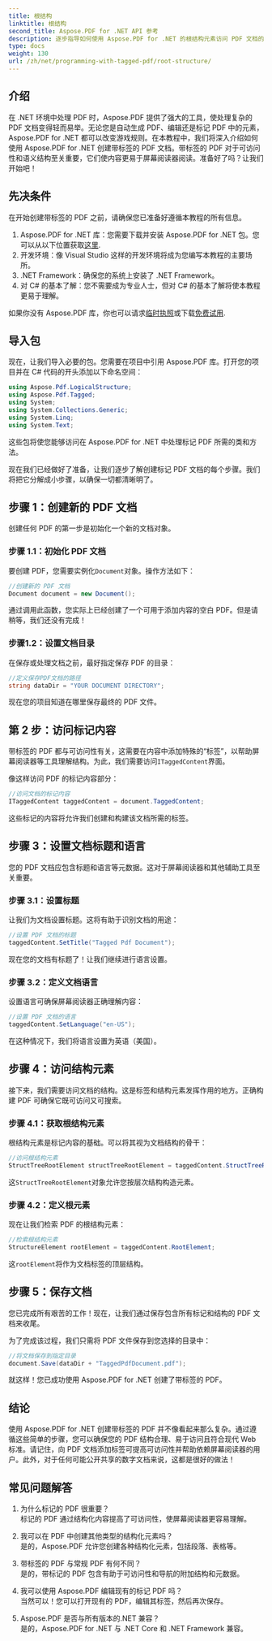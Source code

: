 ```yaml
---
title: 根结构
linktitle: 根结构
second_title: Aspose.PDF for .NET API 参考
description: 逐步指导如何使用 Aspose.PDF for .NET 的根结构元素访问 PDF 文档的根和 StructTreeRoot 对象。
type: docs
weight: 130
url: /zh/net/programming-with-tagged-pdf/root-structure/
---
```

## 介绍

在 .NET 环境中处理 PDF 时，Aspose.PDF 提供了强大的工具，使处理复杂的 PDF 文档变得轻而易举。无论您是自动生成 PDF、编辑还是标记 PDF 中的元素，Aspose.PDF for .NET 都可以改变游戏规则。在本教程中，我们将深入介绍如何使用 Aspose.PDF for .NET 创建带标签的 PDF 文档。带标签的 PDF 对于可访问性和语义结构至关重要，它们使内容更易于屏幕阅读器阅读。准备好了吗？让我们开始吧！

## 先决条件

在开始创建带标签的 PDF 之前，请确保您已准备好遵循本教程的所有信息。

1.  Aspose.PDF for .NET 库：您需要下载并安装 Aspose.PDF for .NET 包。您可以从以下位置获取[这里](https://releases.aspose.com/pdf/net/).
2. 开发环境：像 Visual Studio 这样的开发环境将成为您编写本教程的主要场所。
3. .NET Framework：确保您的系统上安装了 .NET Framework。
4. 对 C# 的基本了解：您不需要成为专业人士，但对 C# 的基本了解将使本教程更易于理解。

如果你没有 Aspose.PDF 库，你也可以请求[临时执照](https://purchase.aspose.com/temporary-license/)或下载[免费试用](https://releases.aspose.com/).

## 导入包

现在，让我们导入必要的包。您需要在项目中引用 Aspose.PDF 库。打开您的项目并在 C# 代码的开头添加以下命名空间：

```csharp
using Aspose.Pdf.LogicalStructure;
using Aspose.Pdf.Tagged;
using System;
using System.Collections.Generic;
using System.Linq;
using System.Text;
```

这些包将使您能够访问在 Aspose.PDF for .NET 中处理标记 PDF 所需的类和方法。

现在我们已经做好了准备，让我们逐步了解创建标记 PDF 文档的每个步骤。我们将把它分解成小步骤，以确保一切都清晰明了。

## 步骤 1：创建新的 PDF 文档

创建任何 PDF 的第一步是初始化一个新的文档对象。

### 步骤 1.1：初始化 PDF 文档
要创建 PDF，您需要实例化`Document`对象。操作方法如下：

```csharp
//创建新的 PDF 文档
Document document = new Document();
```

通过调用此函数，您实际上已经创建了一个可用于添加内容的空白 PDF。但是请稍等，我们还没有完成！

### 步骤1.2：设置文档目录
在保存或处理文档之前，最好指定保存 PDF 的目录：

```csharp
//定义保存PDF文档的路径
string dataDir = "YOUR DOCUMENT DIRECTORY";
```

现在您的项目知道在哪里保存最终的 PDF 文件。

## 第 2 步：访问标记内容

带标签的 PDF 都与可访问性有关，这需要在内容中添加特殊的“标签”，以帮助屏幕阅读器等工具理解结构。为此，我们需要访问`ITaggedContent`界面。

像这样访问 PDF 的标记内容部分：

```csharp
//访问文档的标记内容
ITaggedContent taggedContent = document.TaggedContent;
```

这些标记的内容将允许我们创建和构建该文档所需的标签。

## 步骤 3：设置文档标题和语言

您的 PDF 文档应包含标题和语言等元数据。这对于屏幕阅读器和其他辅助工具至关重要。

### 步骤 3.1：设置标题
让我们为文档设置标题。这将有助于识别文档的用途：

```csharp
//设置 PDF 文档的标题
taggedContent.SetTitle("Tagged Pdf Document");
```

现在您的文档有标题了！让我们继续进行语言设置。

### 步骤 3.2：定义文档语言
设置语言可确保屏幕阅读器正确理解内容：

```csharp
//设置 PDF 文档的语言
taggedContent.SetLanguage("en-US");
```

在这种情况下，我们将语言设置为英语（美国）。

## 步骤 4：访问结构元素

接下来，我们需要访问文档的结构。这是标签和结构元素发挥作用的地方。正确构建 PDF 可确保它既可访问又可搜索。

### 步骤 4.1：获取根结构元素
根结构元素是标记内容的基础。可以将其视为文档结构的骨干：

```csharp
//访问根结构元素
StructTreeRootElement structTreeRootElement = taggedContent.StructTreeRootElement;
```

这`StructTreeRootElement`对象允许您按层次结构构造元素。

### 步骤 4.2：定义根元素
现在让我们检索 PDF 的根结构元素：

```csharp
//检索根结构元素
StructureElement rootElement = taggedContent.RootElement;
```

这`rootElement`将作为文档标签的顶层结构。

## 步骤 5：保存文档

您已完成所有艰苦的工作！现在，让我们通过保存包含所有标记和结构的 PDF 文档来收尾。

为了完成该过程，我们只需将 PDF 文件保存到您选择的目录中：

```csharp
//将文档保存到指定目录
document.Save(dataDir + "TaggedPdfDocument.pdf");
```

就这样！您已成功使用 Aspose.PDF for .NET 创建了带标签的 PDF。 

## 结论

使用 Aspose.PDF for .NET 创建带标签的 PDF 并不像看起来那么复杂。通过遵循这些简单的步骤，您可以确保您的 PDF 结构合理、易于访问且符合现代 Web 标准。请记住，向 PDF 文档添加标签可提高可访问性并帮助依赖屏幕阅读器的用户。此外，对于任何可能公开共享的数字文档来说，这都是很好的做法！

## 常见问题解答

1. 为什么标记的 PDF 很重要？  
   标记的 PDF 通过结构化内容提高了可访问性，使屏幕阅读器更容易理解。

2. 我可以在 PDF 中创建其他类型的结构化元素吗？  
   是的，Aspose.PDF 允许您创建各种结构化元素，包括段落、表格等。

3. 带标签的 PDF 与常规 PDF 有何不同？  
   是的，带标记的 PDF 包含有助于可访问性和导航的附加结构和元数据。

4. 我可以使用 Aspose.PDF 编辑现有的标记 PDF 吗？  
   当然可以！您可以打开现有的 PDF，编辑其标签，然后再次保存。

5. Aspose.PDF 是否与所有版本的.NET 兼容？  
   是的，Aspose.PDF for .NET 与 .NET Core 和 .NET Framework 兼容。